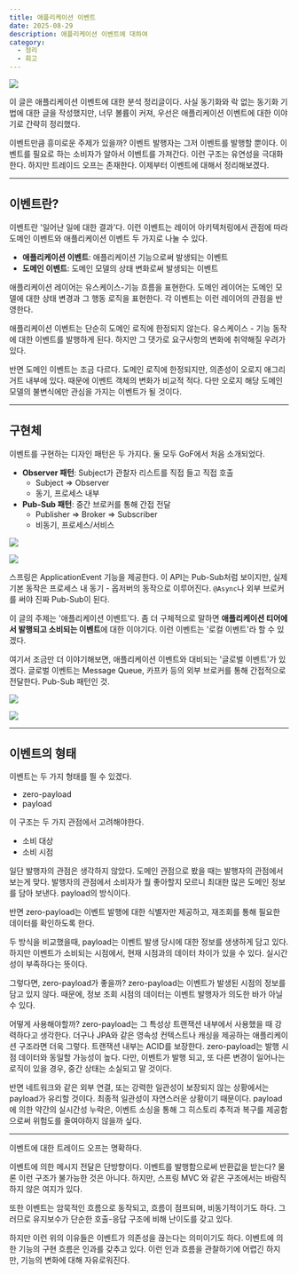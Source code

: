 ```yaml
---
title: 애플리케이션 이벤트
date: 2025-08-29
description: 애플리케이션 이벤트에 대하여
category:
  - 정리
  - 회고
---
```

![](img/header.png)

이 글은 애플리케이션 이벤트에 대한 분석 정리글이다. 사실 동기화와 락 없는 동기화 기법에 대한 글을 작성했지만, 너무 볼륨이 커져, 우선은 애플리케이션 이벤트에 대한 이야기로 간략히 정리했다.

이벤트만큼 흥미로운 주제가 있을까? 이벤트 발행자는 그저 이벤트를 발행할 뿐이다. 이벤트를 필요로 하는 소비자가 알아서 이벤트를 가져간다. 이런 구조는 유연성을 극대화한다. 하지만 트레이드 오프는 존재한다. 이제부터 이벤트에 대해서 정리해보겠다.

---

## 이벤트란?

이벤트란 '일어난 일에 대한 결과'다. 이런 이벤트는 레이어 아키텍처링에서 관점에 따라 도메인 이벤트와 애플리케이션 이벤트 두 가지로 나눌 수 있다.

- **애플리케이션 이벤트**: 애플리케이션 기능으로써 발생되는 이벤트
- **도메인 이벤트**: 도메인 모델의 상태 변화로써 발생되는 이벤트

애플리케이션 레이어는 유스케이스-기능 흐름을 표현한다. 도메인 레이어는 도메인 모델에 대한 상태 변경과 그 행동 로직을 표현한다. 각 이벤트는 이런 레이어의 관점을 반영한다.

애플리케이션 이벤트는 단순히 도메인 로직에 한정되지 않는다. 유스케이스 - 기능 동작에 대한 이벤트를 발행하게 된다. 하지만 그 댓가로 요구사항의 변화에 취약해질 우려가 있다.

반면 도메인 이벤트는 조금 다르다. 도메인 로직에 한정되지만, 의존성이 오로지 애그리거트 내부에 있다. 때문에 이벤트 객체의 변화가 비교적 적다. 다만 오로지 해당 도메인 모델의 불변식에만 관심을 가지는 이벤트가 될 것이다.

---

## 구현체

이벤트를 구현하는 디자인 패턴은 두 가지다. 둘 모두 GoF에서 처음 소개되었다.

- **Observer 패턴**: Subject가 관찰자 리스트를 직접 들고 직접 호출
	- Subject => Observer
	- 동기, 프로세스 내부
- **Pub-Sub 패턴**: 중간 브로커를 통해 간접 전달
	- Publisher => Broker => Subscriber
	- 비동기, 프로세스/서비스

![](img/observer.png)

![](img/pub-sub.png)

스프링은 ApplicationEvent 기능을 제공한다. 이 API는 Pub-Sub처럼 보이지만, 실제 기본 동작은 프로세스 내 동기 - 옵저버의 동작으로 이루어진다. `@Async`나 외부 브로커를 써야 진짜 Pub-Sub이 된다.

이 글의 주제는 '애플리케이션 이벤트'다. 좀 더 구체적으로 말하면 **애플리케이션 티어에서 발행되고 소비되는 이벤트**에 대한 이야기다. 이런 이벤트는 '로컬 이벤트'라 할 수 있겠다.

여기서 조금만 더 이야기해보면, 애플리케이션 이벤트와 대비되는 '글로벌 이벤트'가 있겠다. 글로벌 이벤트는 Message Queue, 카프카 등의 외부 브로커를 통해 간접적으로 전달한다. Pub-Sub 패턴인 것.

![](./img/application_event.png)

![](img/global_event.png)

---

## 이벤트의 형태

이벤트는 두 가지 형태를 띌 수 있겠다.

- zero-payload
- payload

이 구조는 두 가지 관점에서 고려해야한다.

- 소비 대상
- 소비 시점

일단 발행자의 관점은 생각하지 않았다. 도메인 관점으로 봤을 때는 발행자의 관점에서 보는게 맞다. 발행자의 관점에서 소비자가 뭘 좋아할지 모르니 최대한 많은 도메인 정보를 담아 보낸다. payload의 방식이다.

반면 zero-payload는 이벤트 발행에 대한 식별자만 제공하고, 재조회를 통해 필요한 데이터를 확인하도록 한다.

두 방식을 비교했을때, payload는 이벤트 발생 당시에 대한 정보를 생생하게 담고 있다. 하지만 이벤트가 소비되는 시점에서, 현재 시점과의 데이터 차이가 있을 수 있다. 실시간성이 부족하다는 뜻이다.

그렇다면, zero-payload가 좋을까? zero-payload는 이벤트가 발생된 시점의 정보를 담고 있지 않다. 때문에, 정보 조회 시점의 데이터는 이벤트 발행자가 의도한 바가 아닐 수 있다.

어떻게 사용해야할까? zero-payload는 그 특성상 트랜잭션 내부에서 사용했을 때 강력하다고 생각한다. 더구나 JPA와 같은 영속성 컨텍스트나 캐싱을 제공하는 애플리케이션 구조라면 더욱 그렇다. 트랜잭션 내부는 ACID를 보장한다. zero-payload는 발행 시점 데이터와 동일할 가능성이 높다. 다만, 이벤트가 발행 되고, 또 다른 변경이 일어나는 로직이 있을 경우, 중간 상태는 소실되고 말 것이다.

반면 네트워크와 같은 외부 연결, 또는 강력한 일관성이 보장되지 않는 상황에서는 payload가 유리할 것이다. 최종적 일관성이 자연스러운 상황이기 때문이다. payload에 의한 약간의 실시간성 누락은, 이벤트 소싱을 통해 그 히스토리 추적과 복구를 제공함으로써 위험도를 줄여야하지 않을까 싶다.

---

이벤트에 대한 트레이드 오프는 명확하다.

이벤트에 의한 메시지 전달은 단방향이다. 이벤트를 발행함으로써 반환값을 받는다? 물론 이런 구조가 불가능한 것은 아니다. 하지만, 스프링 MVC 와 같은 구조에서는 바람직하지 않은 여지가 있다. 

또한 이벤트는 암묵적인 흐름으로 동작되고, 흐름이 점프되며, 비동기적이기도 하다. 그러므로 유지보수가 단순한 호출-응답 구조에 비해 난이도를 갖고 있다.

하지만 이런 위의 이유들은 이벤트가 의존성을 끊는다는 의미이기도 하다. 이벤트에 의한 기능의 구현 흐름은 인과를 갖추고 있다. 이런 인과 흐름을 관찰하기에 어렵긴 하지만, 기능의 변화에 대해 자유로워진다.
